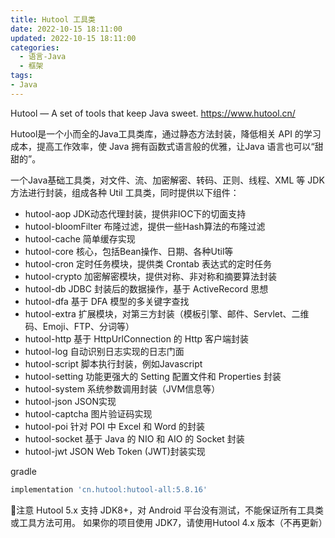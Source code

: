 ```yaml
---
title: Hutool 工具类
date: 2022-10-15 18:11:00
updated: 2022-10-15 18:11:00
categories:
  - 语言-Java
  - 框架
tags:
- Java
---
```


Hutool — A set of tools that keep Java sweet.
<https://www.hutool.cn/>

Hutool是一个小而全的Java工具类库，通过静态方法封装，降低相关 API 的学习成本，提高工作效率，使 Java 拥有函数式语言般的优雅，让Java 语言也可以“甜甜的”。

一个Java基础工具类，对文件、流、加密解密、转码、正则、线程、XML 等 JDK 方法进行封装，组成各种 Util 工具类，同时提供以下组件：

* hutool-aop JDK动态代理封装，提供非IOC下的切面支持
* hutool-bloomFilter 布隆过滤，提供一些Hash算法的布隆过滤
* hutool-cache 简单缓存实现
* hutool-core 核心，包括Bean操作、日期、各种Util等
* hutool-cron 定时任务模块，提供类 Crontab 表达式的定时任务
* hutool-crypto 加密解密模块，提供对称、非对称和摘要算法封装
* hutool-db JDBC 封装后的数据操作，基于 ActiveRecord 思想
* hutool-dfa 基于 DFA 模型的多关键字查找
* hutool-extra 扩展模块，对第三方封装（模板引擎、邮件、Servlet、二维码、Emoji、FTP、分词等）
* hutool-http 基于 HttpUrlConnection 的 Http 客户端封装
* hutool-log 自动识别日志实现的日志门面
* hutool-script 脚本执行封装，例如Javascript
* hutool-setting 功能更强大的 Setting 配置文件和 Properties 封装
* hutool-system 系统参数调用封装（JVM信息等）
* hutool-json JSON实现
* hutool-captcha 图片验证码实现
* hutool-poi 针对 POI 中 Excel 和 Word 的封装
* hutool-socket 基于 Java 的 NIO 和 AIO 的 Socket 封装
* hutool-jwt JSON Web Token (JWT)封装实现

<!-- more -->

gradle

```groovy
implementation 'cn.hutool:hutool-all:5.8.16'
```

🔔️注意 Hutool 5.x 支持 JDK8+，对 Android 平台没有测试，不能保证所有工具类或工具方法可用。 如果你的项目使用 JDK7，请使用Hutool 4.x 版本（不再更新）
